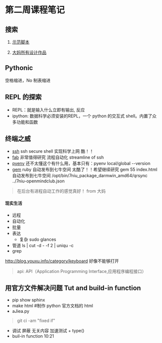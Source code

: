 # 第二周课程笔记

## 搜索

1. [示范脚本](
http://chaos2sae.readthedocs.org/en/latest/_images/120417-coffeeghost-q-in-py.png)

2. [大妈所有设计作品](
http://zoomq.qiniudn.com/CPyUG/zoomquiet-design-collection/index.html)

## Pythonic
  空格缩进，No 制表缩进

## REPL 的探索
- REPL：就是输入什么立即有输出, 反应
- ipython: 数据科学必须安装的REPL，一个 python 的交互式 shell。内置了众多功能和函数

## 终端之威
- [ssh](http://www.ssh.com/) ssh secure shell 实现科学上网 酷！！
- [fab](http://www.fabfile.org/) 非常值得研究 流程自动化 streamline of ssh
- [pyenv](http://amaral-lab.org/resources/guides/pyenv-tutorial) 还不太懂这个有什么用，基本只有：pyenv local/global --version
- [gem](https://rubygems.org/) ruby 自动发布到七牛空间 太酷了！！希望继续研究
            gem 55 index.html 自动发布到七牛空间
            /opt/bin/7niu_package_darmwin_amd64/qrsync ../7niu-openmindclub.json
> 在后台有进程自动工作的感觉真好！ from 大妈

#### 现实生活
- 远程
- 自动化
- 批量
- 表达
    + 复杂 sudo glances
- 管道 ls | cut -d *-* -f 2 | uniqu -c
- grep 

http://blog.youxu.info/category/keyboard  好像不能够打开

 >api: API（Application Programming Interface,应用程序编程接口）

## 用官方文件解决问题  Tut and build-in function
- pip show sphinx
- make html
#制作 python 官方文档的 html
- aJiea.py

> git ci -am "fixed if"

- 调试 屏蔽 无关内容 加速测试
      + type()
- buil-in function 10:21



